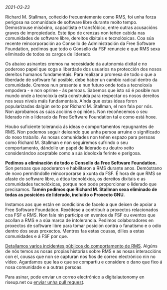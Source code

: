 _2021-03-23_

Richard M. Stallman, coñecido frecuentemente como RMS, foi unha forza perigosa na comunidade de software libre durante moito tempo. Demostrouse misóxino, capacitista e transfóbico, entre outras acusacións graves de impropiedade. Este tipo de crenzas non teñen cabida nas comunidades de software libre, dereitos dixitais e tecnolóxicas. Coa súa recente reincorporación ao Consello de Administración da Free Software Foundation, pedimos que todo o Consello da FSF renuncie e que RMS sexa eliminado de todos os cargos de liderado.

Os abaixo asinantes cremos na necesidade da autonomía dixital e no poderoso papel que xoga a liberdade dos usuarios na protección dos nosos dereitos humanos fundamentais. Para realizar a promesa de todo o que a liberdade de software fai posible, debe haber un cambio radical dentro da comunidade. Cremos nun presente e nun futuro onde toda a tecnoloxía empodera - e non oprime - ás persoas. Sabemos que isto só é posible nun mundo onde a tecnoloxía está construída para respectar os nosos dereitos nos seus niveis máis fundamentais. Aínda que estas ideas foron popularizadas dalgún xeito por Richard M. Stallman, el non fala por nós. Non aprobamos as súas accións e opinións. Non recoñecemos o seu liderado nin o liderado da Free Software Foundation tal e como está hoxe.

Houbo suficiente tolerancia ás ideas e comportamentos repugnantes de RMS. Non podemos seguir deixando que unha persoa arruíne o significado do noso traballo. As nosas comunidades non teñen espazo para persoas como Richard M. Stallman e non seguiremos sufrindo o seu comportamento, dándolle un papel de liderado ou doutro xeito considerándoo aceptable como a súa ideoloxía ferinte e perigosa.

**Pedimos a eliminación de todo o Consello da Free Software Foundation.** Son persoas que apoderaron e habilitaron a RMS durante anos. Demóstrano de novo permitíndolle reincorporarse á xunta da FSF. É hora de que RMS se afaste do software libre, a ética tecnolóxica, os dereitos dixitais e as comunidades tecnolóxicas, porque non pode proporcionar o liderado que precisamos. **Tamén pedimos que Richard M. Stallman sexa eliminado de todas as posicións de liderado, incluído o Proxecto GNU.**

Instamos aos que están en condicións de facelo a que deixen de apoiar a Free Software Foundation. Rexéitese a contribuír a proxectos relacionados coa FSF e RMS. Non fale nin participe en eventos da FSF ou eventos que acollan a RMS e a súa marca de intolerancia. Pedimos colaboradores en proxectos de software libre para tomar posición contra o fanatismo e o odio dentro dos seus proxectos. Mentres fas estas cousas, dilles a estas comunidades e á FSF por que.

[Detallamos varios incidentes públicos do comportamento de RMS][1]. Algúns de nós temos as nosas propias historias sobre RMS e as nosas interaccións con el, cousas que non se capturan nos fíos de correo electrónico nin no vídeo. Agardamos que lea o que se compartiu e considere o dano que fixo á nosa comunidade e a outras persoas.

[1]: https://rms-open-letter.github.io/appendix

Para asinar, pode enviar un correo electrónico a digitalautonomy en riseup.net ou [enviar unha pull request](https://github.com/rms-open-letter/rms-open-letter.github.io/pulls).
